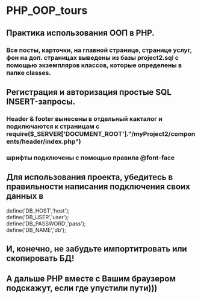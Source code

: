 # PHP_OOP_tours
## Практика использования ООП в PHP.
### Все посты, карточки, на главной странице, странице услуг, фон на доп. страницах выведены из базы project2.sql c помощью экземпляров классов, которые определены в папке classes.
##  Регистрация и авторизация простые SQL INSERT-запросы.
### Header & footer вынесены в отдельный какталог и подключаются к страницам с  require($_SERVER['DOCUMENT_ROOT']."/myProject2/components/header/index.php")
### шрифты подключены с помощью правила @font-face
## Для использования проекта, убедитесь в правильности написания подключения своих данных в 
define('DB_HOST','host');<br>
define('DB_USER','user');<br>
define('DB_PASSWORD','pass'); <br>
define('DB_NAME','db');<br>
## И, конечно, не забудьте импортитровать или скопировать БД!
## А дальше PHP вместе с Вашим браузером подскажут, если где упустили пути)))

